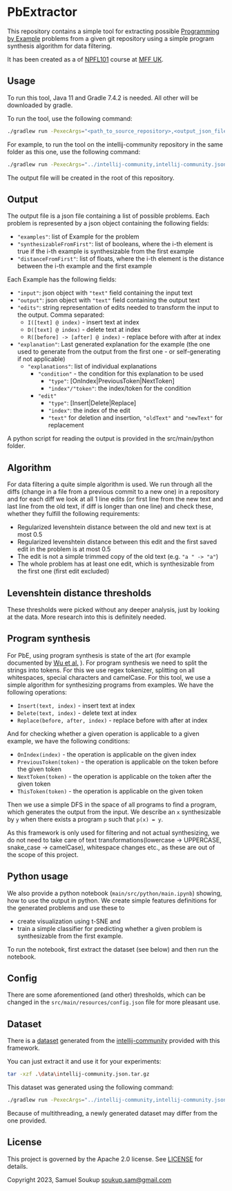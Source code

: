 # PbExtractor

This repository contains a simple tool for extracting
possible [Programming by Example](https://en.wikipedia.org/wiki/Programming_by_example) problems from a given git
repository using a simple program synthesis algorithm for data filtering.

It has been created as a of [NPFL101](https://ufal.mff.cuni.cz/courses/npfl101) course
at [MFF UK](https://www.mff.cuni.cz/en).

## Usage

To run this tool, Java 11 and Gradle 7.4.2 is needed. All other will be downloaded by gradle.

To run the tool, use the following command:

```bash
./gradlew run -PexecArgs="<path_to_source_repository>,<output_json_file>,<commit_limit>"
```

For example, to run the tool on the intellij-community repository in the same folder as this one, use the following
command:

```bash
./gradlew run -PexecArgs="../intellij-community,intellij-community.json,200000"
```

The output file will be created in the root of this repository.

## Output

The output file is a json file containing a list of possible problems. Each problem is represented by a json object
containing the following fields:

- `"examples"`: list of Example for the problem
- `"synthesizableFromFirst"`: list of booleans, where the i-th element is true if the i-th example is synthesizable from
  the first example
- `"distanceFromFirst"`: list of floats, where the i-th element is the distance between the i-th example and the first
  example

Each Example has the following fields:

- `"input"`: json object with `"text"` field containing the input text
- `"output"`: json object with `"text"` field containing the output text
- `"edits"`: string representation of edits needed to transform the input to the output. Comma separated:
    - `I([text] @ index)` - insert text at index
    - `D([text] @ index)` - delete text at index
    - `R([before] -> [after] @ index)` - replace before with after at index
- `"explanation"`: Last generated explanation for the example (the one used to generate from the output from the first
  one - or self-generating if not applicable)
    - `"explanations"`: list of individual explanations
        - `"condition"` - the condition for this explanation to be used
            - `"type"`: [OnIndex|PreviousToken|NextToken]
            - `"index"/"token"`: the index/token for the condition
        - `"edit"`
            - `"type"`: [Insert|Delete|Replace]
            - `"index"`: the index of the edit
            - `"text"` for deletion and insertion, `"oldText"` and `"newText"` for replacement

A python script for reading the output is provided in the src/main/python folder.

## Algorithm

For data filtering a quite simple algorithm is used. We run through all the diffs (change in a file from a previous
commit to a new one) in a repository and for each diff we look at all 1 line edits (or first line from the new text and
last line from the old text, if diff is longer than one line)
and check these, whether they fulfill the following requirements:

- Regularized levenshtein distance between the old and new text is at most 0.5
- Regularized levenshtein distance between this edit and the first saved edit in the problem is at most 0.5
- The edit is not a simple trimmed copy of the old text (e.g. `"a " -> "a"`)
- The whole problem has at least one edit, which is synthesizable from the first one (first edit excluded)

## Levenshtein distance thresholds

These thresholds were picked without any deeper analysis, just by looking at the data. More research into this is
definitely needed.

## Program synthesis

For PbE, using program synthesis is state of the art (for example documented
by [Wu et al.](https://arxiv.org/pdf/2307.07965.pdf) ).
For program synthesis we need to split the strings into tokens. For this we use regex tokenizer, splitting on all
whitespaces, special characters and camelCase.
For this tool, we use a simple algorithm for synthesizing programs from examples. We have the following operations:

- `Insert(text, index)` - insert text at index
- `Delete(text, index)` - delete text at index
- `Replace(before, after, index)` - replace before with after at index

And for checking whether a given operation is applicable to a given example, we have the following conditions:

- `OnIndex(index)` - the operation is applicable on the given index
- `PreviousToken(token)` - the operation is applicable on the token before the given token
- `NextToken(token)` - the operation is applicable on the token after the given token
- `ThisToken(token)` - the operation is applicable on the given token

Then we use a simple DFS in the space of all programs to find a program, which generates the output from the input.
We describe an `x` synthesizable by `y` when there exists a program `p` such that `p(x) = y`.

As this framework is only used for filtering and not actual synthesizing, we do not need to take care of
text transformations(lowercase -> UPPERCASE, snake_case -> camelCase), whitespace changes etc.,
as these are out of the scope of this project.

## Python usage

We also provide a python notebook (`main/src/python/main.ipynb`) showing, how to use the output in python. We create simple
features definitions for the generated problems and use these to

- create visualization using t-SNE and
- train a simple classifier for predicting whether a given problem is synthesizable from the first example.

To run the notebook, first extract the dataset (see below) and then run the notebook.

## Config

There are some aforementioned (and other) thresholds, which can be changed in the `src/main/resources/config.json` file
for more pleasant use.

## Dataset

There is
a [dataset](https://github.com/eleniel-mocna/PbExtractor/blob/74705ad0328c32480826bfcdab5652df7ff21945/data/intellij-community.json.tar.gz)
generated from the [intellij-community](https://github.com/JetBrains/intellij-community) provided
with this framework.

You can just extract it and use it for your experiments:

```bash
tar -xzf .\data\intellij-community.json.tar.gz
```

This dataset was generated using the following command:

```bash
./gradlew run -PexecArgs="../intellij-community,intellij-community.json,200000"
```

Because of multithreading, a newly generated dataset may differ from the one provided.

## License

This project is governed by the Apache 2.0 license. See [LICENSE](LICENSE) for details.

Copyright 2023, Samuel Soukup <soukup.sam@gmail.com>